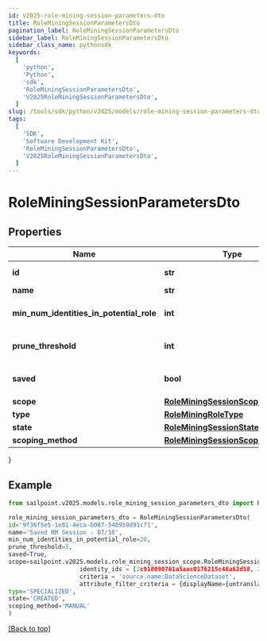 ```yaml
---
id: v2025-role-mining-session-parameters-dto
title: RoleMiningSessionParametersDto
pagination_label: RoleMiningSessionParametersDto
sidebar_label: RoleMiningSessionParametersDto
sidebar_class_name: pythonsdk
keywords:
  [
    'python',
    'Python',
    'sdk',
    'RoleMiningSessionParametersDto',
    'V2025RoleMiningSessionParametersDto',
  ]
slug: /tools/sdk/python/v2025/models/role-mining-session-parameters-dto
tags:
  [
    'SDK',
    'Software Development Kit',
    'RoleMiningSessionParametersDto',
    'V2025RoleMiningSessionParametersDto',
  ]
---
```


# RoleMiningSessionParametersDto

## Properties

| Name | Type | Description | Notes |
| --- | --- | --- | --- |
| **id** | **str** | The ID of the role mining session | [optional] |
| **name** | **str** | The session's saved name | [optional] |
| **min_num_identities_in_potential_role** | **int** | Minimum number of identities in a potential role | [optional] |
| **prune_threshold** | **int** | The prune threshold to be used or null to calculate prescribedPruneThreshold | [optional] |
| **saved** | **bool** | The session's saved status | [optional] [default to True] |
| **scope** | [**RoleMiningSessionScope**](role-mining-session-scope) |  | [optional] |
| **type** | [**RoleMiningRoleType**](role-mining-role-type) |  | [optional] |
| **state** | [**RoleMiningSessionState**](role-mining-session-state) |  | [optional] |
| **scoping_method** | [**RoleMiningSessionScopingMethod**](role-mining-session-scoping-method) |  | [optional] |

}

## Example

```python
from sailpoint.v2025.models.role_mining_session_parameters_dto import RoleMiningSessionParametersDto

role_mining_session_parameters_dto = RoleMiningSessionParametersDto(
id='9f36f5e5-1e81-4eca-b087-548959d91c71',
name='Saved RM Session - 07/10',
min_num_identities_in_potential_role=20,
prune_threshold=5,
saved=True,
scope=sailpoint.v2025.models.role_mining_session_scope.RoleMiningSessionScope(
                    identity_ids = [2c918090761a5aac0176215c46a62d58, 2c918090761a5aac01722015c46a62d42],
                    criteria = 'source.name:DataScienceDataset',
                    attribute_filter_criteria = {displayName={untranslated=Location: Miami}, ariaLabel={untranslated=Location: Miami}, data={displayName={translateKey=IDN.IDENTITY_ATTRIBUTES.LOCATION}, name=location, operator=EQUALS, values=[Miami]}}, ),
type='SPECIALIZED',
state='CREATED',
scoping_method='MANUAL'
)

```

[[Back to top]](#)
